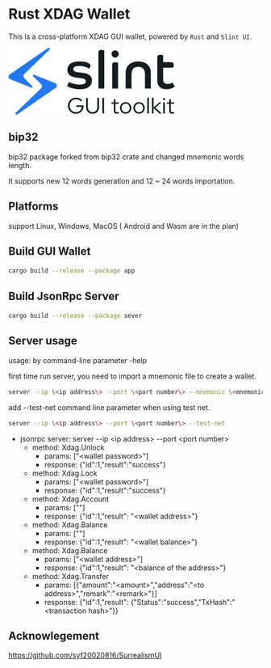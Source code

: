 # Rust XDAG Wallet

This is a cross-platform XDAG GUI wallet, powered by `Rust` and `Slint UI`.

![slint ui icon](https://github.com/slint-ui/slint/raw/master/logo/slint-logo-full-light.svg)

## bip32

bip32 package forked from bip32 crate and changed mnemonic words length.

It supports new 12 words generation and 12 ~ 24 words importation.

## Platforms

support Linux, Windows, MacOS ( Android and Wasm are in the plan)


## Build GUI Wallet

```bash
cargo build --release --package app
```

## Build JsonRpc Server

```bash
cargo build --release --package sever
```

## Server usage
usage: by command-line parameter -help

first time run server, you need to import a mnemonic file to create a wallet.
```bash
server --ip \<ip address\> --port \<port number\> --mnemonic \<mnemonic file path\>
```

add --test-net command line parameter when using test net.
```bash
server --ip \<ip address\> --port \<port number\> --test-net
```

- jsonrpc server:  server --ip \<ip address\> --port \<port number\>
  - method: Xdag.Unlock
    - params: ["\<wallet password\>"]
    - response: {"id":1,"result":"success"}
  - method: Xdag.Lock
    - params: ["\<wallet password\>"]
    - response: {"id":1,"result":"success"}
  - method: Xdag.Account
    - params: [""]
    - response: {"id":1,"result": "\<wallet address\>"}
  - method: Xdag.Balance
    - params: [""]
    - response: {"id":1,"result": "\<wallet balance\>"}
  - method: Xdag.Balance
    - params: ["\<wallet address\>"]
    - response: {"id":1,"result": "\<balance of the address\>"}
  - method: Xdag.Transfer
    - params: [{"amount":"\<amount\>","address":"\<to address\>","remark":"\<remark\>"}]
    - response: {"id":1,"result": {"Status":"success","TxHash":"\<transaction hash\>"}}


## Acknowlegement

<https://github.com/syf20020816/SurrealismUI>
